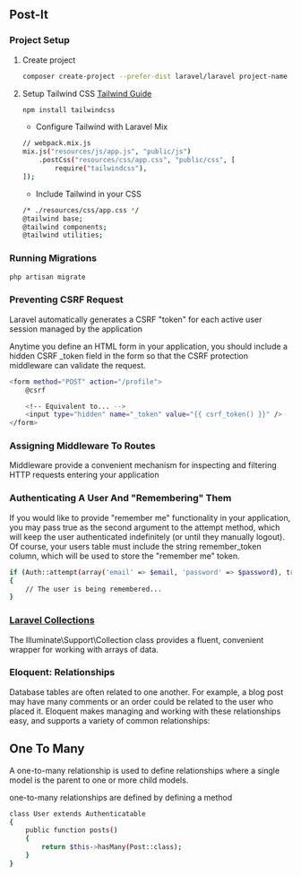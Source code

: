 ## Post-It

### Project Setup

1. Create project
    ```sh
    composer create-project --prefer-dist laravel/laravel project-name
    ```
2. Setup Tailwind CSS 
    [Tailwind Guide](https://tailwindcss.com/docs/guides/laravel)
    ```sh
    npm install tailwindcss
    ```
    * Configure Tailwind with Laravel Mix
    ```sh
    // webpack.mix.js
    mix.js("resources/js/app.js", "public/js")
        .postCss("resources/css/app.css", "public/css", [
            require("tailwindcss"),
    ]);
    ```
    * Include Tailwind in your CSS
    ```sh
    /* ./resources/css/app.css */
    @tailwind base;
    @tailwind components;
    @tailwind utilities;
    ```

### Running Migrations
 ```sh
 php artisan migrate
 ```

### Preventing CSRF Request

Laravel automatically generates a CSRF "token" for each active user session managed by the application

Anytime you define an HTML form in your application, you should include a hidden CSRF _token field in the form so that the CSRF protection middleware can validate the request.

```sh
<form method="POST" action="/profile">
    @csrf

    <!-- Equivalent to... -->
    <input type="hidden" name="_token" value="{{ csrf_token() }}" />
</form>
```

### Assigning Middleware To Routes

Middleware provide a convenient mechanism for inspecting and filtering HTTP requests entering your application

### Authenticating A User And "Remembering" Them

If you would like to provide "remember me" functionality in your application, you may pass true as the second argument to the attempt method, which will keep the user authenticated indefinitely (or until they manually logout). Of course, your users table must include the string remember_token column, which will be used to store the "remember me" token.

```sh
if (Auth::attempt(array('email' => $email, 'password' => $password), true))
{
    // The user is being remembered...
}
```

### [Laravel Collections](https://laravel.com/docs/8.x/collections)

The Illuminate\Support\Collection class provides a fluent, convenient wrapper for working with arrays of data.

### Eloquent: Relationships

Database tables are often related to one another. For example, a blog post may have many comments or an order could be related to the user who placed it. Eloquent makes managing and working with these relationships easy, and supports a variety of common relationships:

## One To Many

A one-to-many relationship is used to define relationships where a single model is the parent to one or more child models.

one-to-many relationships are defined by defining a method
```sh
class User extends Authenticatable
{
    public function posts()
    {
        return $this->hasMany(Post::class);
    }
}
```